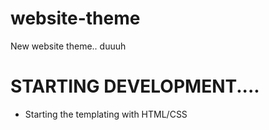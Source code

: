 # website-theme
New website theme.. duuuh


# STARTING DEVELOPMENT....



- Starting the templating with HTML/CSS